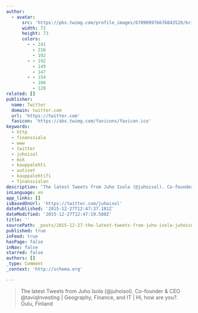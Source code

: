 ```yaml
---
author:
  - avatar:
      src: 'https://pbs.twimg.com/profile_images/670909976676843520/britUFEP_bigger.jpg'
      width: 73
      height: 73
      colors:
        - - 241
          - 216
          - 192
        - - 192
          - 149
          - 147
        - - 154
          - 106
          - 120
related: []
publisher:
  name: Twitter
  domain: twitter.com
  url: 'https://twitter.com'
  favicon: 'https://abs.twimg.com/favicons/favicon.ico'
keywords:
  - http
  - finanssiala
  - www
  - twitter
  - juhoisol
  - mik
  - kauppalehti
  - uutiset
  - kauppalehtifi
  - finanssialan
description: 'The latest Tweets from Juho Isola (@juhoisol). Co-founder & CEO @taviqInvesting | Geography, Finance, and IT | Hi, how are you?. Oulu, Finland'
inLanguage: en
app_links: []
isBasedOnUrl: 'https://twitter.com/juhoisol'
datePublished: '2015-12-27T12:47:37.181Z'
dateModified: '2015-12-27T12:47:19.500Z'
title: ''
sourcePath: _posts/2015-12-27-the-latest-tweets-from-juho-isola-juhoisol-co-founder-and.md
published: true
inFeed: true
hasPage: false
inNav: false
starred: false
authors: []
_type: Comment
_context: 'http://schema.org'

---
```

> The latest Tweets from Juho Isola &lpar;&commat;juhoisol&rpar;&period; Co-founder & CEO &commat;taviqInvesting &vert; Geography&comma; Finance&comma; and IT &vert; Hi&comma; how are you&quest;&period; Oulu&comma; Finland